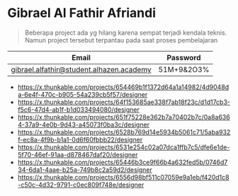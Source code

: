 # Gibrael Al Fathir Afriandi 

>Beberapa project ada yg hilang karena sempat terjadi kendala teknis. Namun project tersebut terpantau pada saat proses pembelajaran

|Email|Password|
|---|---|
|gibrael.alfathir@student.alhazen.academy|51M+9&2O3%|

- https://x.thunkable.com/projects/654469b1f1372d64a1a14982/4d9048da-6e4f-470c-b905-54a239cb5f57/designer
- https://x.thunkable.com/projects/64f153685ae338f7ab18f23c/d1d17cb3-f5c6-47d4-ab1f-b1d033494080/designer
- https://x.thunkable.com/projects/651f75228e362b7a70402b7c/0a8a6364-37a9-4e0b-9d43-a45073f0ba3c/designer
- https://x.thunkable.com/projects/6528b769d14e5934b5061c71/5aba932f-ec8a-4f9b-b1a1-0d6f60fbbb22/designer
- https://x.thunkable.com/projects/6531e254c02a07dca1ffb7c5/dfe6e1de-5f70-46ef-91aa-d878467daf20/designer
- https://x.thunkable.com/projects/65446b3ce9f66b4a632fed5b/0746d734-6da1-4aae-b25a-749b8c2a59d2/designer
- https://x.thunkable.com/projects/6556d98bf511c07059e9a1eb/f420d1c8-c50c-4d32-9791-c0ec809f748e/designer
